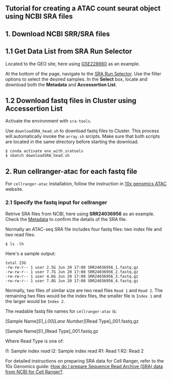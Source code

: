 ## Tutorial for creating a ATAC count seurat object using NCBI SRA files

  
## 1. Download NCBI SRR/SRA files

## 1.1 Get Data List from SRA Run Selector
Located to the GEO site, here using [GSE228660](https://www.ncbi.nlm.nih.gov/geo/query/acc.cgi?acc=GSE228660) as an example.  
  
At the bottom of the page, navigate to the [SRA Run Selector](https://www.ncbi.nlm.nih.gov/Traces/study/?acc=PRJNA950970&o=acc_s%3Aa). Use the filter options to select the desired samples. In the **Select** box, locate and download both the **Metadata** and **Accessertion List**.  
  
## 1.2 Download fastq files in Cluster using Accessertion List
Activate the environment with `sra-tools`.  

Use `downloadSRA_head.sh` to download fastq files to Cluster. This process will automatically invoke the `array.sh` srcipts. Make sure that both scripts are located in the same directory before starting the download.  

```
$ conda activate env_with_sratools
$ sbatch downloadSRA_head.sh
```

## 2. Run cellranger-atac for each fastq file

For `cellranger-atac` installation, follow the instruction in [10x genomics ATAC](https://support.10xgenomics.com/single-cell-atac/software/pipelines/latest/installation) website.  
  
### 2.1 Specify the fastq input for cellranger

Retrive SRA files from NCBI, here using **SRR24036956** as an example. Check the [Metadata](https://trace.ncbi.nlm.nih.gov/Traces/index.html?view=run_browser&display=metadata) to confirm the details of the SRA file.  

Normally an ATAC-seq SRA file includes four fastq files: two index file and two read files.
```
$ ls -lh
```
Here's a sample output:
```
total 23G
-rw-rw-r-- 1 user 2.5G Jun 20 17:08 SRR24036956_1.fastq.gz
-rw-rw-r-- 1 user 7.7G Jun 20 17:08 SRR24036956_2.fastq.gz
-rw-rw-r-- 1 user 4.6G Jun 20 17:08 SRR24036956_3.fastq.gz
-rw-rw-r-- 1 user 7.8G Jun 20 17:08 SRR24036956_4.fastq.gz
```
Normally, two files of similar size are two read files `Read 1` and `Read 2`. The remaining two files would be the index files, the smaller file is  `Index 1` and the larger would be `Index 2`.

The readable fastq file names for `cellranger-atac` is:  

[Sample Name]_S1_L00[Lane Number]_[Read Type]_001.fastq.gz  

[Sample Name]_S1__[Read Type]_001.fastq.gz  

Where Read Type is one of:

I1: Sample index read
I2: Sample index read
R1: Read 1
R2: Read 2

For detailed instructions on preparing SRA data for Cell Ranger, refer to the 10x Genomics guide: [How do I prepare Sequence Read Archive (SRA) data from NCBI for Cell Ranger?](https://kb.10xgenomics.com/hc/en-us/articles/115003802691-How-do-I-prepare-Sequence-Read-Archive-SRA-data-from-NCBI-for-Cell-Ranger).  



